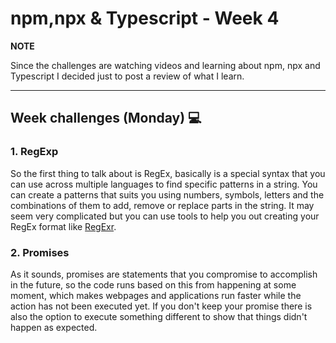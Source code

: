 # npm,npx & Typescript - Week 4

**NOTE**

Since the challenges are watching videos and learning about npm, npx and Typescript I decided just to post a review of what I learn.

---
## Week challenges (Monday) 💻

### 1. RegExp
 So the first thing to talk about is RegEx, basically is a special syntax that you can use across multiple languages to find specific patterns in a string. You can create a patterns that suits you using numbers, symbols, letters and the combinations of them to add, remove or replace parts in the string. It may seem very complicated but you can use tools to help you out creating your RegEx format like [RegExr](https://regexr.com/).

### 2. Promises
As it sounds, promises are statements that you compromise to accomplish in the future, so the code runs based on this from happening at some moment, which makes webpages and applications run faster while the action has not been executed yet. If you don't keep your promise there is also the option to execute something different to show that things didn't happen as expected. 